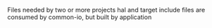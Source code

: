 Files needed by two or more projects
hal and target include files are consumed by common-io, but built by application
